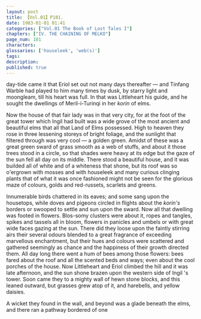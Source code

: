```yaml
---
layout: post
title: 【Vol.01】P101.
date: 1983-01-01 01:41
categories: ["Vol.01 The Book of Lost Tales I"]
chapters: ["IV. THE CHAINING OF MELKO"]
page_num: 101
characters: 
glossaries: ['houseleek', 'web(s)']
tags: 
description: 
published: true
---
```


<p style="text-indent: 0;">
day-tide came it that Eriol set out not many days thereafter — and Tinfang Warble had played to him many times by dusk, by starry light and moongleam, till his heart was full. In that was Littleheart his guide, and he sought the dwellings of Meril-i-Turinqi in her <I>korin</I> of elms.
</p>

Now the house of that fair lady was in that very city, for at the foot of the great tower which Ingil had built was a wide grove of the most ancient and beautiful elms that all that Land of Elms possessed. High to heaven they rose in three lessening storeys of bright foliage, and the sunlight that filtered through was very cool — a golden green. Amidst of these was a great green sward of grass smooth as a web of stuffs, and about it those trees stood in a circle, so that shades were heavy at its edge but the gaze of the sun fell all day on its middle. There stood a beautiful house, and it was builded all of white and of a whiteness that shone, but its roof was so o'ergrown with mosses and with houseleek and many curious clinging plants that of what it was once fashioned might not be seen for the glorious maze of colours, golds and red-russets, scarlets and greens.

Innumerable birds chattered in its eaves; and some sang upon the housetops, while doves and pigeons circled in flights about the <I>korin's</I> borders or swooped to settle and sun upon the sward. Now all that dwelling was footed in flowers. Blos-somy clusters were about it, ropes and tangles, spikes and tassels all in bloom, flowers in panicles and umbels or with great wide faces gazing at the sun. There did they loose upon the faintly stirring airs their several odours blended to a great fragrance of exceeding marvellous enchantment, but their hues and colours were scattered and gathered seemingly as chance and the happiness of their growth directed them. All day long there went a hum of bees among those flowers: bees fared about the roof and all the scented beds and ways; even about the cool porches of the house. Now Littleheart and Eriol climbed the hill and it was late afternoon, and the sun shone brazen upon the western side of Ingil 's tower. Soon came they to a mighty wall of hewn stone blocks, and this leaned outward, but grasses grew atop of it, and harebells, and yellow daisies.

A wicket they found in the wall, and beyond was a glade beneath the elms, and there ran a pathway bordered of one

